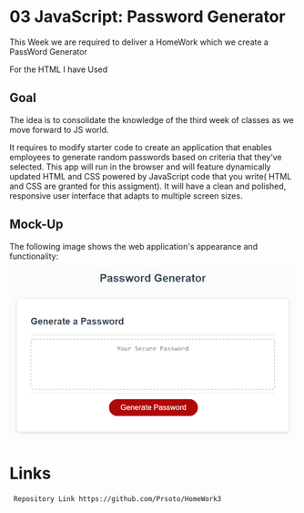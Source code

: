# 03 JavaScript: Password Generator

This Week we are required to deliver a HomeWork which we create a PassWord Generator

For the HTML I have Used 

## Goal 

  The idea is to consolidate the knowledge of the third week of classes as we move forward to JS world.
  
  It requires to modify starter code to create an application that enables employees to generate random passwords based on criteria that they’ve selected. This app will run in the browser and will feature dynamically updated HTML and CSS powered by JavaScript code that you write( HTML and CSS are granted for this assigment). It will have a clean and polished, responsive user interface that adapts to multiple screen sizes.

## Mock-Up

The following image shows the web application's appearance and functionality:

![The Password Generator application displays a red button to "Generate Password".](./Assets/03-javascript-homework-demo.png)

# Links 

     Repository Link https://github.com/Prsoto/HomeWork3
     
